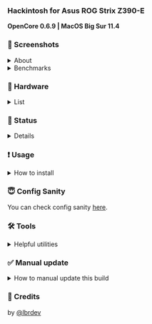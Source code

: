 ### Hackintosh for Asus ROG Strix Z390-E

__OpenCore 0.6.9 | MacOS Big Sur 11.4__

### 📸 Screenshots
<details>
<summary>About</summary>

![About](_resources/about.png)

</details>
<details>
<summary>Benchmarks</summary>

![Disk](_resources/disk.png)

![Cinebench](_resources/cinebench.png)

![Geekbench](_resources/geekbench.png)

</details>

### 📃 Hardware
<details>
<summary>List</summary>

* Motherboard: ASUS ROG STRIX Z390-E Gaming ATX (s-1151)
* CPU: Intel Core i5-9600K 3.7GHz/9MB (s-1151)
* GPU: Radeon RX 580 8GB DDR5 Sapphire Pulse
* RAM: Crucial Ballistic Sport LT Red  3200MHz (16x2)
* Memory: Samsung 970 EVO Plus 500GB
* WIFI/Bluetooth: [Fenvi T919](https://www.aliexpress.com/item/32778371977.html)
* Power: 650W Corsair RM650X
* CPU Cooler: Be Quite Dark Rock Pro 4
* Case: DeepCool Matrexx 55
* Monitor: LG UltraFine 27UL650-W 27’’
* Mouse: Logitech MXMaster 2S
* Keyboard: Varmilo VA108MAC
* Kingston SKC400S37 128Gb
* WD Caviar Blue WD10EZEX 1 Tb

</details>

### 🔄 Status
<details>
<summary>Details</summary>

* Bluetooth & Wi-Fi (via [Fenvi T919](https://www.aliexpress.com/item/32778371977.html))
* [M.2 slots](_resources/m2_info.png)
* Onboard Bluetooth. Try this [kext](https://github.com/zxystd/IntelBluetoothFirmware).
* [USB table](_usb_map/usb_table.md)

</details>



### ❗️ Usage
<details>
<summary>How to install</summary>

1. Fill the [SMBIOS](https://dortania.github.io/OpenCore-Desktop-Guide/post-install/iservices.html#generate-a-new-serial) section
2. Update BIOS to the latest version

<details>
<summary>3. Check BIOS settings</summary>
|Option|Flag|
|-|-|
|Fast Boot | disable|
|Secure Boot | disable
|VT-d | disable
|CSM | disable
|CFG-Lock | disable
|Serial Port | disable
|WiFi & Bluetooth | disable
|Above 4G | enable
|XHCI Hand-off | enable
|OS Type | windows |
|XMP II profile (optional)| enable|

</details>

</details>


### 😇 Config Sanity
You can check config sanity [here](https://opencore.slowgeek.com/?file=coffeelake066PvDtBs&rs=coffeelake066).

### 🛠 Tools
<details>
<summary>Helpful utilities</summary>

* [MountEFI](https://github.com/corpnewt/MountEFI) - Helps to mount /EFI folder
* [ProperTree](https://github.com/corpnewt/MountEFI) - A way to open config.plist
* [USBMap](https://github.com/corpnewt/USBMap) - Tool to make a usb map
* [GenSMBIOS](https://github.com/corpnewt/GenSMBIOS) - Apple seral generator
* [Lilu-and-Friends](https://github.com/corpnewt/Lilu-and-Friends) - To update kexts
* [OCConfigCompare](https://github.com/corpnewt/OCConfigCompare) - To update OC

</details>

### ✅ Manual update
<details>
<summary>How to manual update this build</summary>

1. Update kexts  
You can compile them with [Lilu-and-Friends](https://github.com/corpnewt/Lilu-and-Friends).  
Or download the pre-compiled ones from [kexts.goldfish64.com](kexts.goldfish64.com).

2. Update following `*.efi` files  
* `EFI/BOOT/BOOTx64.efi`
* `EFI/OC/OpenCore.efi`
* `EFI/OC/Drivers/OpenRuntime.efi`
* `EFI/OC/Drivers/OpenCanopy.efi`
* `EFI/OC/Tools/OpenShell.efi`
* Remove `EFI/OC/Resources` and replace with [this](https://github.com/acidanthera/OcBinaryData/tree/master/Resources).

3. Update Config  
* Run [OC Config Compare](https://github.com/corpnewt/OCConfigCompare) on `config.plist` and the `Docs/Sample.plist` from the release archive.
* Compare the highlighted values side by side.
* Double-check the [guide](https://dortania.github.io/OpenCore-Install-Guide/) on the differences.
* [Use Sanity Checker](https://opencore.slowgeek.com) or `ocvalidate` utility.

</details>

### 📩 Credits
by [@lbrdev](https://github.com/lbrdev)
